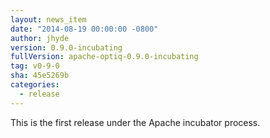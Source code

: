 ```yaml
---
layout: news_item
date: "2014-08-19 00:00:00 -0800"
author: jhyde
version: 0.9.0-incubating
fullVersion: apache-optiq-0.9.0-incubating
tag: v0-9-0
sha: 45e5269b
categories:
  - release
---
```


<!--
{% comment %}
Licensed to the Apache Software Foundation (ASF) under one or more
contributor license agreements.  See the NOTICE file distributed with
this work for additional information regarding copyright ownership.
The ASF licenses this file to you under the Apache License, Version 2.0
(the "License"); you may not use this file except in compliance with
the License.  You may obtain a copy of the License at

http://www.apache.org/licenses/LICENSE-2.0

Unless required by applicable law or agreed to in writing, software
distributed under the License is distributed on an "AS IS" BASIS,
WITHOUT WARRANTIES OR CONDITIONS OF ANY KIND, either express or implied.
See the License for the specific language governing permissions and
limitations under the License.
{% endcomment %}
-->

This is the first release under the Apache incubator process.
